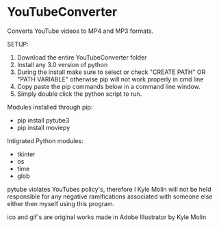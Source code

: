 # YouTubeConverter
Converts YouTube videos to MP4 and MP3 formats.

SETUP:
1. Download the entire YouTubeConverter folder
2. Install any 3.0 version of python
3. During the install make sure to select or check "CREATE PATH" OR "PATH VARIABLE" otherwise pip will not work properly in cmd line
4. Copy paste the pip commands below in a command line window.
5. Simply double click the python script to run.

Modules installed through pip:
- pip install pytube3
- pip install moviepy

Intigrated Python modules:
- tkinter
- os
- time
- glob

pytube violates YouTubes policy's, therefore I Kyle Molin will not be held responsible for any negative ramifications associated with someone else either then myself using this program.

ico and gif's are original works made in Adobe Illustrator by Kyle Molin
